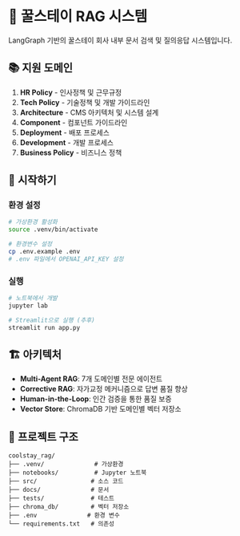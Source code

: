 # 🍯 꿀스테이 RAG 시스템

LangGraph 기반의 꿀스테이 회사 내부 문서 검색 및 질의응답 시스템입니다.

## 📚 지원 도메인

1. **HR Policy** - 인사정책 및 근무규정
2. **Tech Policy** - 기술정책 및 개발 가이드라인
3. **Architecture** - CMS 아키텍처 및 시스템 설계
4. **Component** - 컴포넌트 가이드라인
5. **Deployment** - 배포 프로세스
6. **Development** - 개발 프로세스
7. **Business Policy** - 비즈니스 정책

## 🚀 시작하기

### 환경 설정
```bash
# 가상환경 활성화
source .venv/bin/activate

# 환경변수 설정
cp .env.example .env
# .env 파일에서 OPENAI_API_KEY 설정
```

### 실행
```bash
# 노트북에서 개발
jupyter lab

# Streamlit으로 실행 (추후)
streamlit run app.py
```

## 🏗️ 아키텍처

- **Multi-Agent RAG**: 7개 도메인별 전문 에이전트
- **Corrective RAG**: 자가교정 메커니즘으로 답변 품질 향상
- **Human-in-the-Loop**: 인간 검증을 통한 품질 보증
- **Vector Store**: ChromaDB 기반 도메인별 벡터 저장소

## 📁 프로젝트 구조

```
coolstay_rag/
├── .venv/              # 가상환경
├── notebooks/          # Jupyter 노트북
├── src/               # 소스 코드
├── docs/              # 문서
├── tests/             # 테스트
├── chroma_db/         # 벡터 저장소
├── .env              # 환경 변수
└── requirements.txt   # 의존성
```